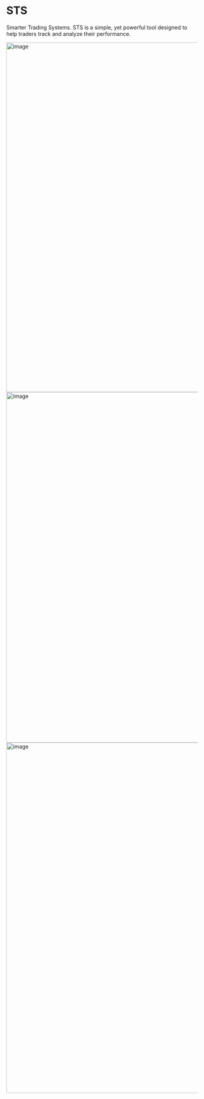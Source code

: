 # STS
Smarter Trading Systems. STS is a simple, yet powerful tool designed to help traders track and analyze their performance. 

<img width="1904" height="921" alt="image" src="https://github.com/user-attachments/assets/5d5f6866-8d40-4ffd-a0b8-53e4cd48e150" />
<img width="1919" height="923" alt="image" src="https://github.com/user-attachments/assets/bd0bbc53-9523-48a0-a797-20c138901445" />
<img width="1905" height="923" alt="image" src="https://github.com/user-attachments/assets/8c3fd711-d853-4479-a5db-9a7ccdea4696" />

